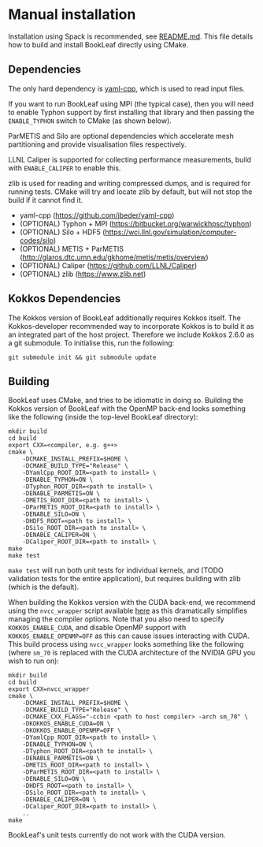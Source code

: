 # Manual installation

Installation using Spack is recommended, see [README.md](../README.md). This
file details how to build and install BookLeaf directly using CMake.

## Dependencies

The only hard dependency is [yaml-cpp](https://github.com/jbeder/yaml-cpp),
which is used to read input files.

If you want to run BookLeaf using MPI (the typical case), then you will need to
enable Typhon support by first installing that library and then passing the
`ENABLE_TYPHON` switch to CMake (as shown below).

ParMETIS and Silo are optional dependencies which accelerate mesh partitioning
and provide visualisation files respectively.

LLNL Caliper is supported for collecting performance measurements, build with
`ENABLE_CALIPER` to enable this.

zlib is used for reading and writing compressed dumps, and is required for
running tests. CMake will try and locate zlib by default, but will not stop the
build if it cannot find it.

* yaml-cpp (https://github.com/jbeder/yaml-cpp)
* (OPTIONAL) Typhon + MPI (https://bitbucket.org/warwickhpsc/typhon)
* (OPTIONAL) Silo + HDF5 (https://wci.llnl.gov/simulation/computer-codes/silo)
* (OPTIONAL) METIS + ParMETIS (http://glaros.dtc.umn.edu/gkhome/metis/metis/overview)
* (OPTIONAL) Caliper (https://github.com/LLNL/Caliper)
* (OPTIONAL) zlib (https://www.zlib.net)

## Kokkos Dependencies

The Kokkos version of BookLeaf additionally requires Kokkos itself. The
Kokkos-developer recommended way to incorporate Kokkos is to build it as an
integrated part of the host project. Therefore we include Kokkos 2.6.0 as a git
submodule. To initialise this, run the following:

```
git submodule init && git submodule update
```

## Building

BookLeaf uses CMake, and tries to be idiomatic in doing so. Building the Kokkos
version of BookLeaf with the OpenMP back-end looks something like the following
(inside the top-level BookLeaf directory):

```
mkdir build
cd build
export CXX=<compiler, e.g. g++>
cmake \
    -DCMAKE_INSTALL_PREFIX=$HOME \
    -DCMAKE_BUILD_TYPE="Release" \
    -DYamlCpp_ROOT_DIR=<path to install> \
    -DENABLE_TYPHON=ON \
    -DTyphon_ROOT_DIR=<path to install> \
    -DENABLE_PARMETIS=ON \
    -DMETIS_ROOT_DIR=<path to install> \
    -DParMETIS_ROOT_DIR=<path to install> \
    -DENABLE_SILO=ON \
    -DHDF5_ROOT=<path to install> \
    -DSilo_ROOT_DIR=<path to install> \
    -DENABLE_CALIPER=ON \
    -DCaliper_ROOT_DIR=<path to install> \
make
make test
```

`make test` will run both unit tests for individual kernels, and (TODO
validation tests for the entire application), but requires building with zlib
(which is the default).

When building the Kokkos version with the CUDA back-end, we recommend using the
`nvcc_wrapper` script available [here](https://github.com/kokkos/nvcc_wrapper)
as this dramatically simplifies managing the compiler options. Note that you
also need to specify `KOKKOS_ENABLE_CUDA`, and disable OpenMP support with
`KOKKOS_ENABLE_OPENMP=OFF` as this can cause issues interacting with CUDA. This
build process using `nvcc_wrapper` looks something like the following (where
`sm_70` is replaced with the CUDA architecture of the NVIDIA GPU you wish to run
on):

```
mkdir build
cd build
export CXX=nvcc_wrapper
cmake \
    -DCMAKE_INSTALL_PREFIX=$HOME \
    -DCMAKE_BUILD_TYPE="Release" \
    -DCMAKE_CXX_FLAGS="-ccbin <path to host compiler> -arch sm_70" \
    -DKOKKOS_ENABLE_CUDA=ON \
    -DKOKKOS_ENABLE_OPENMP=OFF \
    -DYamlCpp_ROOT_DIR=<path to install> \
    -DENABLE_TYPHON=ON \
    -DTyphon_ROOT_DIR=<path to install> \
    -DENABLE_PARMETIS=ON \
    -DMETIS_ROOT_DIR=<path to install> \
    -DParMETIS_ROOT_DIR=<path to install> \
    -DENABLE_SILO=ON \
    -DHDF5_ROOT=<path to install> \
    -DSilo_ROOT_DIR=<path to install> \
    -DENABLE_CALIPER=ON \
    -DCaliper_ROOT_DIR=<path to install> \
    ..
make
```

BookLeaf's unit tests currently do not work with the CUDA version.
